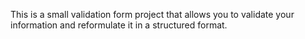 This is a small validation form project that allows you to validate your information and reformulate it in a structured format.
